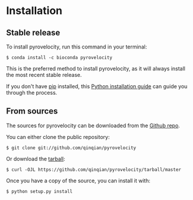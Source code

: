 ```{highlight} shell
```

# Installation

## Stable release

To install pyrovelocity, run this command in your terminal:

```console
$ conda install -c bioconda pyrovelocity
```

This is the preferred method to install pyrovelocity, as it will always install the most recent stable release.

If you don't have [pip] installed, this [Python installation guide] can guide
you through the process.

## From sources

The sources for pyrovelocity can be downloaded from the [Github repo].

You can either clone the public repository:

```console
$ git clone git://github.com/qinqian/pyrovelocity
```

Or download the [tarball]:

```console
$ curl -OJL https://github.com/qinqian/pyrovelocity/tarball/master
```

Once you have a copy of the source, you can install it with:

```console
$ python setup.py install
```

[github repo]: https://github.com/qinqian/pyrovelocity
[pip]: https://pip.pypa.io
[python installation guide]: http://docs.python-guide.org/en/latest/starting/installation/
[tarball]: https://github.com/qinqian/pyrovelocity/tarball/master
